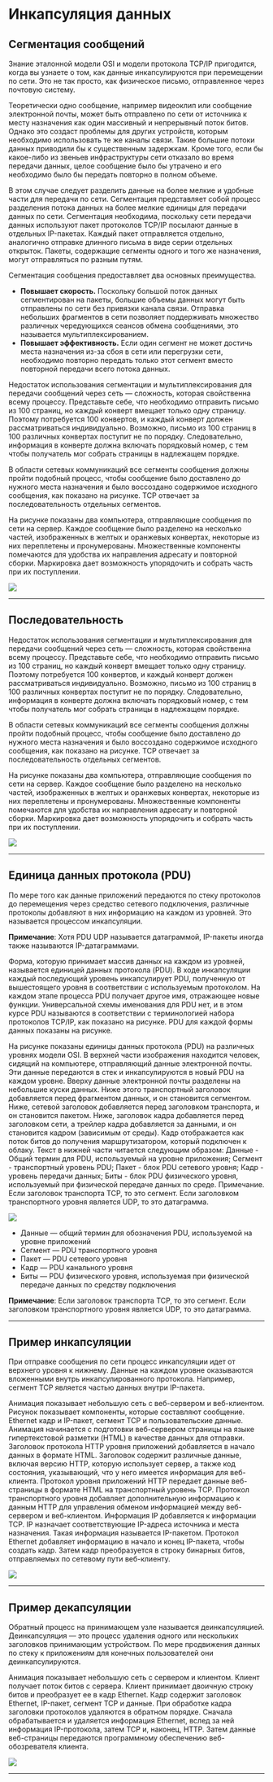 # Инкапсуляция данных

<!-- 3.6.1 -->
## Сегментация сообщений
Знание эталонной модели OSI и модели протокола TCP/IP пригодится, когда вы узнаете о том, как данные инкапсулируются при перемещении по сети. Это не так просто, как физическое письмо, отправленное через почтовую систему.

Теоретически одно сообщение, например видеоклип или сообщение электронной почты, может быть отправлено по сети от источника к месту назначения как один массивный и непрерывный поток битов. Однако это создаст проблемы для других устройств, которым необходимо использовать те же каналы связи. Такие большие потоки данных приводили бы к существенным задержкам. Кроме того, если бы какое-либо из звеньев инфраструктуры сети отказало во время передачи данных, целое сообщение было бы утрачено и его необходимо было бы передать повторно в полном объеме.

В этом случае следует разделить данные на более мелкие и удобные части для передачи по сети. Сегментация представляет собой процесс разделения потока данных на более мелкие единицы для передачи данных по сети. Сегментация необходима, поскольку сети передачи данных используют пакет протоколов TCP/IP посылают данные в отдельных IP-пакетах. Каждый пакет отправляется отдельно, аналогично отправке длинного письма в виде серии отдельных открыток. Пакеты, содержащие сегменты одного и того же назначения, могут отправляться по разным путям.

Сегментация сообщения предоставляет два основных преимущества.

- **Повышает скорость.** Поскольку большой поток данных сегментирован на пакеты, большие объемы данных могут быть отправлены по сети без привязки канала связи. Отправка небольших фрагментов в сети позволяет поддерживать множество различных чередующихся сеансов обмена сообщениями, это называется мультиплексированием.
- **Повышает эффективность.** Если один сегмент не может достичь места назначения из-за сбоя в сети или перегрузки сети, необходимо повторно передать только этот сегмент вместо повторной передачи всего потока данных.

Недостаток использования сегментации и мультиплексирования для передачи сообщений через сеть — сложность, которая свойственна всему процессу. Представьте себе, что необходимо отправить письмо из 100 страниц, но каждый конверт вмещает только одну страницу. Поэтому потребуется 100 конвертов, и каждый конверт должен рассматриваться индивидуально. Возможно, письмо из 100 страниц в 100 различных конвертах поступит не по порядку. Следовательно, информация в конверте должна включать порядковый номер, с тем чтобы получатель мог собрать страницы в надлежащем порядке.

В области сетевых коммуникаций все сегменты сообщения должны пройти подобный процесс, чтобы сообщение было доставлено до нужного места назначения и было воссоздано содержимое исходного сообщения, как показано на рисунке. TCP отвечает за последовательность отдельных сегментов.

На рисунке показаны два компьютера, отправляющие сообщения по сети на сервер. Каждое сообщение было разделено на несколько частей, изображенных в желтых и оранжевых конвертах, некоторые из них переплетены и пронумерованы. Множественные компоненты помечаются для удобства их направления адресату и повторной сборки. Маркировка дает возможность упорядочить и собрать часть при их поступлении.

![](./assets/3.6.1.gif)
***
<!-- 3.6.2 -->
## Последовательность
Недостаток использования сегментации и мультиплексирования для передачи сообщений через сеть — сложность, которая свойственна всему процессу. Представьте себе, что необходимо отправить письмо из 100 страниц, но каждый конверт вмещает только одну страницу. Поэтому потребуется 100 конвертов, и каждый конверт должен рассматриваться индивидуально. Возможно, письмо из 100 страниц в 100 различных конвертах поступит не по порядку. Следовательно, информация в конверте должна включать порядковый номер, с тем чтобы получатель мог собрать страницы в надлежащем порядке.

В области сетевых коммуникаций все сегменты сообщения должны пройти подобный процесс, чтобы сообщение было доставлено до нужного места назначения и было воссоздано содержимое исходного сообщения, как показано на рисунке. TCP отвечает за последовательность отдельных сегментов.

На рисунке показаны два компьютера, отправляющие сообщения по сети на сервер. Каждое сообщение было разделено на несколько частей, изображенных в желтых и оранжевых конвертах, некоторые из них переплетены и пронумерованы. Множественные компоненты помечаются для удобства их направления адресату и повторной сборки. Маркировка дает возможность упорядочить и собрать часть при их поступлении.

![](./assets/3.6.2.jpg)
<!-- /courses/itn-dl/aeece080-34fa-11eb-ad9a-f74babed41a6/af1fb052-34fa-11eb-ad9a-f74babed41a6/assets/2dc42b62-1c25-11ea-81a0-ffc2c49b96bc.svg -->
***
<!-- 3.6.3 -->
## Единица данных протокола (PDU)
По мере того как данные приложений передаются по стеку протоколов до перемещения через средство сетевого подключения, различные протоколы добавляют в них информацию на каждом из уровней. Это называется процессом инкапсуляции.

**Примечание**: Хотя PDU UDP называется датаграммой, IP-пакеты иногда также называются IP-датаграммами.

Форма, которую принимает массив данных на каждом из уровней, называется единицей данных протокола (PDU). В ходе инкапсуляции каждый последующий уровень инкапсулирует PDU, полученную от вышестоящего уровня в соответствии с используемым протоколом. На каждом этапе процесса PDU получает другое имя, отражающее новые функции. Универсальной схемы именования для PDU нет, и в этом курсе PDU называются в соответствии с терминологией набора протоколов TCP/IP, как показано на рисунке. PDU для каждой формы данных показаны на рисунке.

На рисунке показаны единицы данных протокола (PDU) на различных уровнях модели OSI. В верхней части изображения находится человек, сидящий на компьютере, отправляющий данные электронной почты. Эти данные передаются в стек и инкапсулируются в новый PDU на каждом уровне. Вверху данные электронной почты разделены на небольшие куски данных. Ниже этого транспортный заголовок добавляется перед фрагментом данных, и он становится сегментом. Ниже, сетевой заголовок добавляется перед заголовком транспорта, и он становится пакетом. Ниже, заголовок кадра добавляется перед заголовком сети, а трейлер кадра добавляется за данными, и он становится кадром (зависимым от среды). Кадр отображается как поток битов до получения маршрутизатором, который подключен к облаку. Текст в нижней части читается следующим образом: Данные - Общий термин для PDU, используемый на уровне приложения; Сегмент - транспортный уровень PDU; Пакет - блок PDU сетевого уровня; Кадр - уровень передачи данных; Биты - блок PDU физического уровня, используемый при физической передаче данных по среде. Примечание. Если заголовок транспорта TCP, то это сегмент. Если заголовком транспортного уровня является UDP, то это датаграмма.

![](./assets/3.6.3.jpg)
<!-- /courses/itn-dl/aeece080-34fa-11eb-ad9a-f74babed41a6/af1fb052-34fa-11eb-ad9a-f74babed41a6/assets/2dc47980-1c25-11ea-81a0-ffc2c49b96bc.svg -->

- Данные — общий термин для обозначения PDU, используемой на уровне приложений
- Сегмент — PDU транспортного уровня
- Пакет — PDU сетевого уровня
- Кадр — PDU канального уровня
- Биты — PDU физического уровня, используемая при физической передаче данных по средству подключения

**Примечание**: Если заголовок транспорта TCP, то это сегмент. Если заголовком транспортного уровня является UDP, то это датаграмма.
***
<!-- 3.6.4 -->
## Пример инкапсуляции
При отправке сообщения по сети процесс инкапсуляции идет от верхнего уровня к нижнему. Данные на каждом уровне оказываются вложенными внутрь инкапсулированного протокола. Например, сегмент TCP является частью данных внутри IP-пакета.

Анимация показывает небольшую сеть с веб-сервером и веб-клиентом. Рисунок показывает компоненты, которые составляют сообщение. Ethernet кадр и IP-пакет, сегмент TCP и пользовательские данные. Анимация начинается с подготовки веб-сервером страницы на языке гипертекстовой разметки (HTML) в качестве данных для отправки. Заголовок протокола HTTP уровня приложений добавляется в начало данных в формате HTML. Заголовок содержит различные данные, включая версию HTTP, которую использует сервер, а также код состояния, указывающий, что у него имеется информация для веб-клиента. Протокол уровня приложений HTTP передает данные веб-страницы в формате HTML на транспортный уровень TCP. Протокол транспортного уровня добавляет дополнительную информацию к данным HTTP для управления обменом информацией между веб-сервером и веб-клиентом. Информация IP добавляется к информации TCP. IP назначает соответствующие IP-адреса источника и места назначения. Такая информация называется IP-пакетом. Протокол Ethernet добавляет информацию в начало и конец IP-пакета, чтобы создать кадр. Затем кадр преобразуется в строку бинарных битов, отправляемых по сетевому пути веб-клиенту.

![](./assets/3.6.4.gif)
***
<!-- 3.6.5 -->
## Пример декапсуляции

Обратный процесс на принимающем узле называется деинкапсуляцией. Деинкапсуляция — это процесс удаления одного или нескольких заголовков принимающим устройством. По мере продвижения данных по стеку к приложениям для конечных пользователей они деинкапсулируются.

Анимация показывает небольшую сеть с сервером и клиентом. Клиент получает поток битов с сервера. Клиент принимает двоичную строку битов и преобразует ее в кадр Ethernet. Кадр содержит заголовок Ethernet, IP-пакет, сегмент TCP и данные. При обработке кадра заголовки протоколов удаляются в обратном порядке. Сначала обрабатывается и удаляется информация Ethernet, вслед за ней информация IP-протокола, затем TCP и, наконец, HTTP. Затем данные веб-страницы передаются программному обеспечению веб-обозревателя клиента.

![](./assets/3.6.5.gif)
***
<!-- 3.6.6 -->
<!-- final test -->